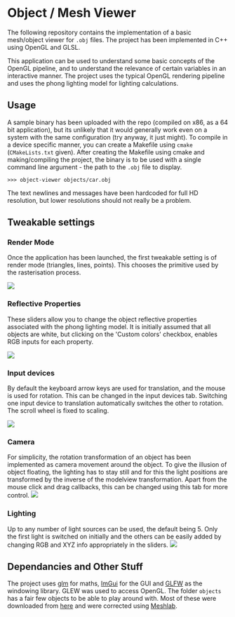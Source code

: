 # Object / Mesh Viewer

The following repository contains the implementation of a basic mesh/object viewer for `.obj` files. The project has been implemented in C++ using OpenGL and GLSL.

This application can be used to understand some basic concepts of the OpenGL pipeline, and to understand the relevance of certain variables in an interactive manner. The project uses the typical OpenGL rendering pipeline and uses the phong lighting model for lighting calculations.   

## Usage

A sample binary has been uploaded with the repo (compiled on x86, as a 64 bit application), but its unlikely that it would generally work even on a system with the same configuration (try anyway, it just might). To compile in a device specific manner, you can create a Makefile using `cmake` (`CMakeLists.txt` given). After creating the Makefile using cmake and making/compiling the project, the binary is to be used with a single command line argument - the path to the `.obj` file to display. 

    >>> object-viewer objects/car.obj 
    
The text newlines and messages have been hardcoded for full HD resolution, but lower resolutions should not really be a problem.

## Tweakable settings
### Render Mode 

Once the application has been launched, the first tweakable setting is of render mode (triangles, lines, points). This chooses the primitive used by the rasterisation process. 

![](https://github.com/amanshenoy/object-viewer/blob/main/demonstrations/render_mode.gif)

### Reflective Properties

These sliders allow you to change the object reflective properties associated with the phong lighting model. It is initially assumed that all objects are white, but clicking on the 'Custom colors' checkbox, enables RGB inputs for each property.

![](https://github.com/amanshenoy/object-viewer/blob/main/demonstrations/reflective_properties.gif)

### Input devices

By default the keyboard arrow keys are used for translation, and the mouse is used for rotation. This can be changed in the input devices tab. Switching one input device to translation automatically switches the other to rotation. The scroll wheel is fixed to scaling.  

![](https://github.com/amanshenoy/object-viewer/blob/main/demonstrations/input_devices.gif)

### Camera

For simplicity, the rotation transformation of an object has been implemented as camera movement around the object. To give the illusion of object floating, the lighting has to stay still and for this the light positions are transformed by the inverse of the modelview transformation. Apart from the mouse click and drag callbacks, this can be changed using this tab for more control. 
![](https://github.com/amanshenoy/object-viewer/blob/main/demonstrations/camera.gif)

### Lighting 

Up to any number of light sources can be used, the default being 5. Only the first light is switched on initially and the others can be easily added by changing RGB and XYZ info appropriately in the sliders. 
![](https://github.com/amanshenoy/object-viewer/blob/main/demonstrations/lighting.gif)


## Dependancies and Other Stuff

The project uses [glm](https://github.com/g-truc/glm) for maths, [ImGui](https://github.com/ocornut/imgui) for the GUI and [GLFW](glfw.org) as the windowing library. GLEW was used to access OpenGL. The folder `objects` has a fair few objects to be able to play around with. Most of these were downloaded from [here](https://people.sc.fsu.edu/~jburkardt/data/obj/obj.html) and were corrected using [Meshlab](https://www.meshlab.net/).  
